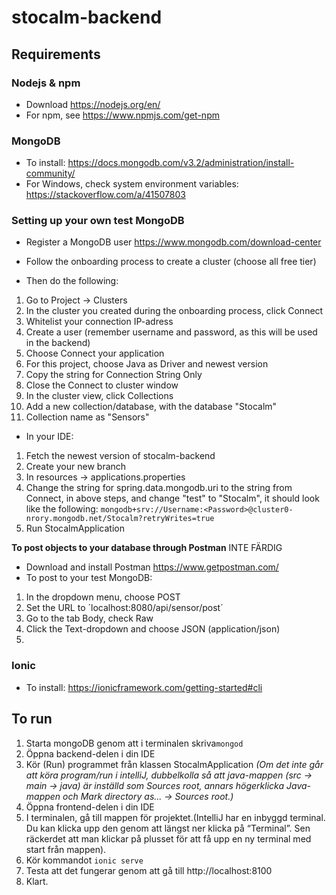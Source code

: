 # stocalm-backend

## Requirements

### Nodejs & npm
* Download https://nodejs.org/en/
* For npm, see https://www.npmjs.com/get-npm

### MongoDB 
* To install: https://docs.mongodb.com/v3.2/administration/install-community/
* For Windows, check system environment variables: https://stackoverflow.com/a/41507803

### Setting up your own test MongoDB
* Register a MongoDB user https://www.mongodb.com/download-center
* Follow the onboarding process to create a cluster (choose all free tier)

* Then do the following:
1. Go to Project -> Clusters
1. In the cluster you created during the onboarding process, click Connect
1. Whitelist your connection IP-adress
1. Create a user (remember username and password, as this will be used in the backend)
1. Choose Connect your application
1. For this project, choose Java as Driver and newest version
1. Copy the string for Connection String Only
1. Close the Connect to cluster window
1. In the cluster view, click Collections
1. Add a new collection/database, with the database "Stocalm"
1. Collection name as "Sensors"

* In your IDE:
1. Fetch the newest version of stocalm-backend
1. Create your new branch
1. In resources -> applications.properties
1. Change the string for spring.data.mongodb.uri to the string from Connect, in above steps, and change "test" to "Stocalm", it should look like the following: `mongodb+srv://Username:<Password>@cluster0-nrory.mongodb.net/Stocalm?retryWrites=true`
1. Run StocalmApplication 

**To post objects to your database through Postman** INTE FÄRDIG
* Download and install Postman https://www.getpostman.com/
* To post to your test MongoDB:
1. In the dropdown menu, choose POST
1. Set the URL to ´localhost:8080/api/sensor/post´
1. Go to the tab Body, check Raw
1. Click the Text-dropdown and choose JSON (application/json)
1. 



### Ionic 
* To install: https://ionicframework.com/getting-started#cli

## To run
1. Starta mongoDB genom att i terminalen skriva ​`mongod`
1. Öppna backend-delen i din IDE 
1. Kör (Run) programmet från klassen StocalmApplication 
_(Om det inte går att köra program/run i intelliJ, dubbelkolla så att java-mappen (src -> main -> java) är inställd som Sources root, annars högerklicka Java-mappen och Mark directory as... -> Sources root.)_
1. Öppna frontend-delen i din IDE
1. I terminalen, gå till mappen för projektet.(IntelliJ har en inbyggd terminal. Du kan klicka upp den genom att längst ner klicka på “Terminal”. Sen räckerdet att man klickar på plusset för att få upp en ny terminal med start från mappen).
1. Kör kommandot `ionic serve`
1. Testa att det fungerar genom att gå till ​http://localhost:8100 
1. Klart.
